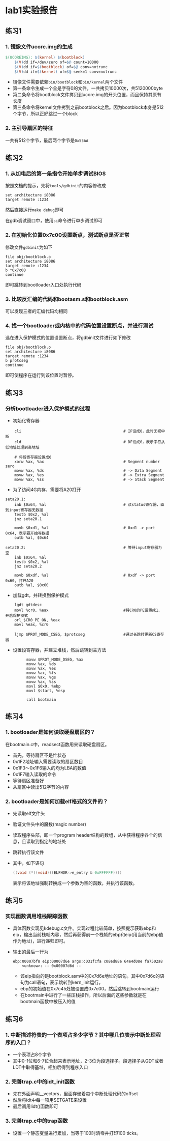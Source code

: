 # lab1实验报告

## 练习1

### 1. 镜像文件ucore.img的生成

```makefile
$(UCOREIMG): $(kernel) $(bootblock)
	$(V)dd if=/dev/zero of=$@ count=10000
	$(V)dd if=$(bootblock) of=$@ conv=notrunc
	$(V)dd if=$(kernel) of=$@ seek=1 conv=notrunc
```

* 镜像文件需要依赖```bin/bootblock```和```bin/kernel```两个文件
* 第一条命令生成一个全是字符0的文件，一共拷贝10000次，共5120000byte
* 第二条命令将bootblock文件拷贝到ucore.img的开头位置，而且保持其原有长度
* 第三条命令将kernel文件拷到之前bootblock之后。因为bootblock本身是512个字节，所以正好跳过一个block

### 2. 主引导扇区的特征

一共有512个字节，最后两个字节是```0x55AA```



## 练习2

### 1. 从加电后的第一条指令开始单步调试BIOS

按照文档的提示，先将```tools/gdbinit```的内容修改成

```
set architecture i8086
target remote :1234
```

然后直接运行```make debug```即可

在gdb调试窗口中，使用```si```命令进行单步调试即可

### 2. 在初始化位置0x7c00设置断点，测试断点是否正常

修改文件```gdbinit```为如下

```
file obj/bootblock.o
set architecture i8086
target remote :1234
b *0x7c00
continue
```

即可跳转到bootloader入口处执行代码

### 3. 比较反汇编的代码和bootasm.s和bootblock.asm

可以发现三者的汇编代码均相同

### 4. 找一个bootloader或内核中的代码位置设置断点，并进行测试

选在进入保护模式的位置设置断点，将gdbinit文件进行如下修改

```
file obj/bootblock.o
set architecture i8086
target remote :1234
b protcseg
continue
```

即可使程序在运行到该位置时暂停。



## 练习3

### 分析bootloader进入保护模式的过程

* 初始化寄存器

```assembly
    cli                                             # IF设成0，此时无视中断
    cld                                             # DF设成0，表示字符从低地址处理到高地址

    # 将段寄存器设置成0
    xorw %ax, %ax                                   # Segment number zero
    movw %ax, %ds                                   # -> Data Segment
    movw %ax, %es                                   # -> Extra Segment
    movw %ax, %ss                                   # -> Stack Segment
```

* 为了访问4G内存，需要将A20打开

```assembly
seta20.1:
    inb $0x64, %al                                  # 读status寄存器，直到input寄存器无数据
    testb $0x2, %al
    jnz seta20.1

    movb $0xd1, %al                                 # 0xd1 -> port 0x64, 表示要开始写数据
    outb %al, $0x64                                 

seta20.2:											# 等待input寄存器为空
    inb $0x64, %al                       
    testb $0x2, %al
    jnz seta20.2

    movb $0xdf, %al                                 # 0xdf -> port 0x60, 打开A20
    outb %al, $0x60                                 

```

* 加载gdt，并转换到保护模式

```assembly
    lgdt gdtdesc
    movl %cr0, %eax 								#将CR0的PE设置成1，开启保护模式
    orl $CR0_PE_ON, %eax
    movl %eax, %cr0
    
    ljmp $PROT_MODE_CSEG, $protcseg 				#通过长跳转更新CS寄存器
```

* 设置段寄存器，并建立堆栈，然后跳转到主方法
  ```assembly
  		movw $PROT_MODE_DSEG, %ax
  	    movw %ax, %ds
  	    movw %ax, %es
  	    movw %ax, %fs
  	    movw %ax, %gs
  	    movw %ax, %ss
  	    movl $0x0, %ebp
  	    movl $start, %esp
  	    
  	    call bootmain
  ```



## 练习4

### 1. bootloader是如何读取硬盘扇区的？

在bootmain.c中，readsect函数用来读取硬盘扇区。

* 首先，等待扇区不是忙状态
* 0x1F2地址输入需要读取的扇区数目
* 0x1F3～0x1F6输入的均为LBA的数值
* 0x1F7输入读取的命令
* 等待扇区准备好
* 从扇区中读出512字节的内容

### 2. bootloader是如何加载elf格式的文件的？

* 先读取elf文件头

* 验证文件头中的魔数(magic number)

* 读取程序头部，即一个program header结构的数组，从中获得程序各个的信息，且读取到指定的地址处

* 跳转执行该文件

* 其中，如下语句

  ```C
  ((void (*)(void))(ELFHDR->e_entry & 0xFFFFFF))()
  ```

  表示将该地址强制转换成一个参数为空的函数，并执行该函数。

## 练习5

### 实现函数调用堆栈跟踪函数

* 具体函数实现见kdebug.c文件。实现过程比较简单，按照提示获取ebp和eip，输出当前栈帧内容，然后再获得前一个栈帧的ebp和eip(用当前的ebp值作为地址)，进行递归即可。

* 输出的最后一行为

  ```
  ebp:00007bf8 eip:00007d6e args:c031fcfa c08ed88e 64e4d08e fa7502a8 
      <unknow>: -- 0x00007d6d --
  ```

  * 该eip指向的是bootblock.asm中的0x7d6e地址的语句。其中0x7d6c的语句为call语句，表示跳转到kern_init运行。
  * ebp的初始值在0x7c45处被设置成0x7c00，然后跳转到bootmain运行
  * 在bootmain中进行了一些压栈操作，所以后面的这些参数就是在bootmain函数中被压入的值

## 练习6

### 1. 中断描述符表的一个表项占多少字节？其中哪几位表示中断处理程序的入口？

* 一个表项占8个字节
* 其中0-1位和6-7位合起来表示地址，2-3位为段选择子。段选择子从GDT或者LDT中取得基址，相加后得到程序入口

### 2. 完善trap.c中的idt_init函数

* 先在外面声明__vectors，里面存储着每个中断处理代码的offset
* 然后将idt中每一项用SETGATE来设置
* 最后调用lidt()函数即可

### 3. 完善trap.c中的trap函数

* 设置一个静态变量进行累加，当等于100时清零并打印100 ticks。



